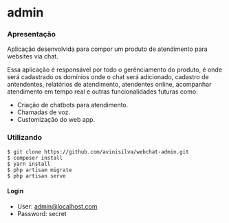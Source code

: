 # admin

### Apresentação

Aplicação desenvolvida para compor um produto de atendimento para websites via chat.

Essa aplicação é responsável por todo o gerênciamento do produto, é onde será cadastrado os domínios onde o chat será
adicionado, cadastro de antendentes, relatórios de atendimento, atendentes online, acompanhar atendimento em tempo real 
e outras funcionalidades futuras como:
    
   - Criação de chatbots para atendimento.
   - Chamadas de voz.
   - Customização do web app.

### Utilizando

```
$ git clone https://github.com/avinisilva/webchat-admin.git
$ composer install
$ yarn install
$ php artisam migrate
$ php artisan serve
```

#### Login
- User: admin@localhost.com
- Password: secret